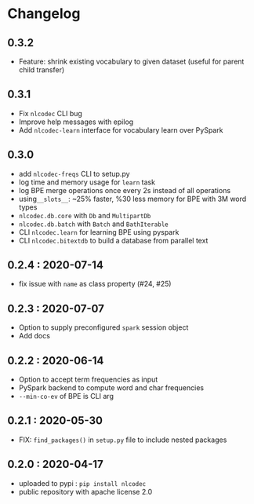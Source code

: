 # Changelog

## 0.3.2 

- Feature: shrink existing vocabulary to given dataset (useful for parent child transfer)


## 0.3.1

- Fix `nlcodec` CLI bug
- Improve help messages with epilog
- Add `nlcodec-learn` interface for vocabulary learn over PySpark


## 0.3.0

- add `nlcodec-freqs` CLI to setup.py
- log time and memory usage for `learn` task
- log BPE merge operations once every 2s instead of all operations
- using`__slots__`: ~25% faster, %30 less memory for BPE with 3M word types
- `nlcodec.db.core` with `Db` and `MultipartDb` 
- `nlcodec.db.batch` with `Batch` and `BathIterable` 
- CLI `nlcodec.learn` for learning BPE using pyspark
- CLI `nlcodec.bitextdb`  to build a database from parallel text


## 0.2.4 : 2020-07-14
- fix issue with `name` as class property (#24, #25)


## 0.2.3 : 2020-07-07
- Option to supply preconfigured `spark` session object
- Add docs 


## 0.2.2 : 2020-06-14
- Option to accept term frequencies as input
- PySpark backend to compute word and char frequencies
- `--min-co-ev` of BPE is CLI arg

## 0.2.1 : 2020-05-30
- FIX: `find_packages()` in `setup.py` file to include nested packages

## 0.2.0 : 2020-04-17
- uploaded to pypi : `pip install nlcodec`
- public repository with apache license 2.0

